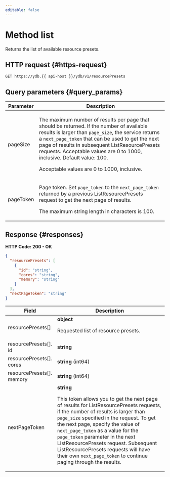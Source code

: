 ```yaml
---
editable: false
---
```


# Method list
Returns the list of available resource presets.
 

 
## HTTP request {#https-request}
```
GET https://ydb.{{ api-host }}/ydb/v1/resourcePresets
```
 
## Query parameters {#query_params}
 
Parameter | Description
--- | ---
pageSize | <p>The maximum number of results per page that should be returned. If the number of available results is larger than ``page_size``, the service returns a ``next_page_token`` that can be used to get the next page of results in subsequent ListResourcePresets requests. Acceptable values are 0 to 1000, inclusive. Default value: 100.</p> <p>Acceptable values are 0 to 1000, inclusive.</p> 
pageToken | <p>Page token. Set ``page_token`` to the ``next_page_token`` returned by a previous ListResourcePresets request to get the next page of results.</p> <p>The maximum string length in characters is 100.</p> 
 
## Response {#responses}
**HTTP Code: 200 - OK**

```json 
{
  "resourcePresets": [
    {
      "id": "string",
      "cores": "string",
      "memory": "string"
    }
  ],
  "nextPageToken": "string"
}
```

 
Field | Description
--- | ---
resourcePresets[] | **object**<br><p>Requested list of resource presets.</p> 
resourcePresets[].<br>id | **string**<br>
resourcePresets[].<br>cores | **string** (int64)<br>
resourcePresets[].<br>memory | **string** (int64)<br>
nextPageToken | **string**<br><p>This token allows you to get the next page of results for ListResourcePresets requests, if the number of results is larger than ``page_size`` specified in the request. To get the next page, specify the value of ``next_page_token`` as a value for the ``page_token`` parameter in the next ListResourcePresets request. Subsequent ListResourcePresets requests will have their own ``next_page_token`` to continue paging through the results.</p> 